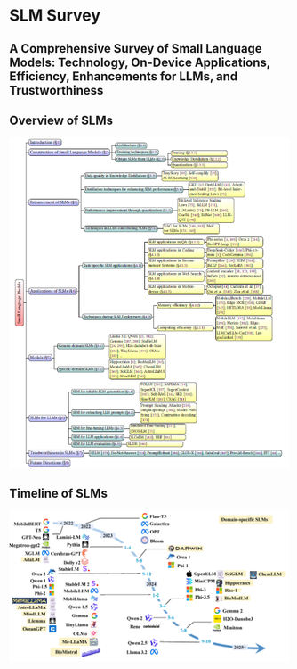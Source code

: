 # SLM Survey

## A Comprehensive Survey of Small Language Models: Technology, On-Device Applications, Efficiency, Enhancements for LLMs, and Trustworthiness

## Overview of SLMs
![Overview of Small Language Models](images/overview_of_small_language_models.PNG)

## Timeline of SLMs
![Timeline of Small Language Models](images/timeline_of_small_language_models.png)



